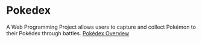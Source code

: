 # Pokedex
A Web Programming Project allows users to capture and collect Pokémon to their Pokédex through battles. 
[Pokédex Overview](https://github.com/WayneWang86/Pokedex-Basic-Features/wiki/Pok%C3%A9dex-Overview)
